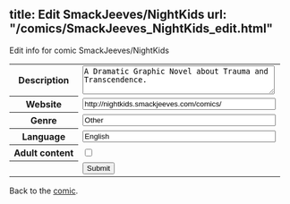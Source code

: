 title: Edit SmackJeeves/NightKids
url: "/comics/SmackJeeves_NightKids_edit.html"
---
Edit info for comic SmackJeeves/NightKids

<form name="comic" action="http://gaepostmail.appspot.com/comic/" method="post">
<table class="comicinfo">
<tr>
<th>Description</th><td><textarea name="description" cols="40" rows="3">A Dramatic Graphic Novel about Trauma and Transcendence.</textarea></td>
</tr>
<tr>
<th>Website</th><td><input type="text" name="url" value="http://nightkids.smackjeeves.com/comics/" size="40"/></td>
</tr>
<tr>
<th>Genre</th><td><input type="text" name="genre" value="Other" size="40"/></td>
</tr>
<tr>
<th>Language</th><td><input type="text" name="language" value="English" size="40"/></td>
</tr>
<tr>
<th>Adult content</th><td><input type="checkbox" name="adult" value="adult" /></td>
</tr>
<tr>
<th></th><td>
<input type="hidden" name="comic" value="SmackJeeves_NightKids" />
<input type="submit" name="submit" value="Submit" />
</td>
</tr>
</table>
</form>

Back to the [comic](SmackJeeves_NightKids.html).
